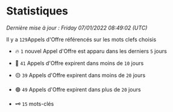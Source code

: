 # Statistiques


_Dernière mise à jour : Friday 07/01/2022 08:49:02 (UTC)_ 

Il y a `129`Appels d'Offre référencés sur les mots clefs choisis

- 🔥 `1` nouvel Appel d'Offre est apparu dans les derniers `5` jours
- 🔴  `41` Appels d'Offre expirent dans moins de `10` jours
- 🟡  `39` Appels d'Offre expirent dans moins de `20` jours
- 🟢  `49` Appels d'Offre expirent dans plus de `20` jours

- 🗝 `15` mots-clés